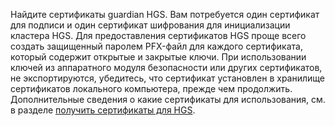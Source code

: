 Найдите сертификаты guardian HGS. Вам потребуется один сертификат для подписи и один сертификат шифрования для инициализации кластера HGS.
Для предоставления сертификатов HGS проще всего создать защищенный паролем PFX-файл для каждого сертификата, который содержит открытые и закрытые ключи. При использовании ключей из аппаратного модуля безопасности или других сертификатов, не экспортируются, убедитесь, что сертификат установлен в хранилище сертификатов локального компьютера, прежде чем продолжить.
Дополнительные сведения о какие сертификаты для использования, см. в разделе [получить сертификаты для HGS](https://docs.microsoft.com/windows-server/virtualization/guarded-fabric-shielded-vm/guarded-fabric-obtain-certs).

<!-- Appears in guarded-fabric-initialize-hgs-ad-mode-default.md and guarded-fabric-initialize-hgs-tpm-mode-default.md
-->